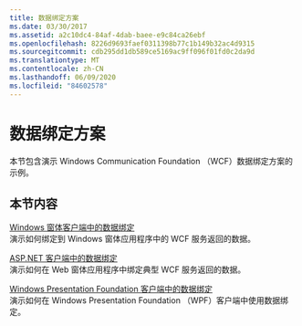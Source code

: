```yaml
---
title: 数据绑定方案
ms.date: 03/30/2017
ms.assetid: a2c10dc4-84af-4dab-baee-e9c84ca26ebf
ms.openlocfilehash: 8226d9693faef0311398b77c1b149b32ac4d9315
ms.sourcegitcommit: cdb295dd1db589ce5169ac9ff096f01fd0c2da9d
ms.translationtype: MT
ms.contentlocale: zh-CN
ms.lasthandoff: 06/09/2020
ms.locfileid: "84602578"
---
```

# <a name="data-binding-scenarios"></a>数据绑定方案
本节包含演示 Windows Communication Foundation （WCF）数据绑定方案的示例。  
  
## <a name="in-this-section"></a>本节内容  
 [Windows 窗体客户端中的数据绑定](data-binding-in-a-windows-forms-client.md)  
 演示如何绑定到 Windows 窗体应用程序中的 WCF 服务返回的数据。  
  
 [ASP.NET 客户端中的数据绑定](data-binding-in-an-aspnet-client.md)  
 演示如何在 Web 窗体应用程序中绑定典型 WCF 服务返回的数据。  
  
 [Windows Presentation Foundation 客户端中的数据绑定](data-binding-in-a-wpf-client.md)  
 演示如何在 Windows Presentation Foundation （WPF）客户端中使用数据绑定。
